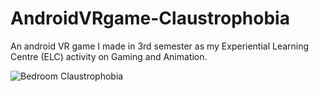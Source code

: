 # AndroidVRgame-Claustrophobia
An android VR game I made in 3rd semester as my Experiential Learning Centre (ELC) activity on Gaming and Animation.  

![Bedroom Claustrophobia](https://user-images.githubusercontent.com/98866395/153905666-ffaefb47-9c71-4636-b26a-282646fb2852.gif)
